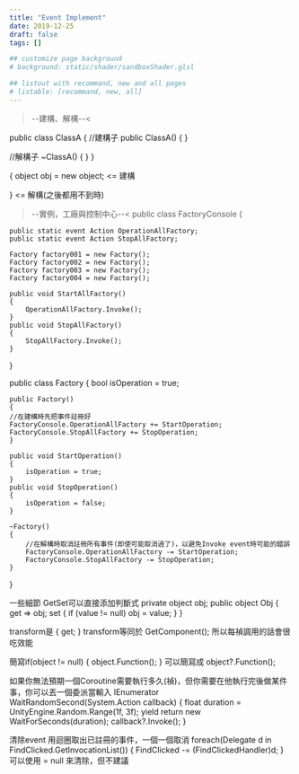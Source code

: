 ```yaml
---
title: "Event Implement"
date: 2019-12-25
draft: false
tags: []

## customize page background
# background: static/shader/sandboxShader.glsl

## listout with recommand, new and all pages
# listable: [recommand, new, all]
---
```


<!--more-->

>--建構、解構--<

public class ClassA
{
//建構子
    public ClassA()
    {
    }

//解構子
    ~ClassA()
    {
    }
}

{
    object obj = new object; <= 建構

} <= 解構(之後都用不到時)


>--實例，工廠與控制中心--<
public class FactoryConsole
{

    public static event Action OperationAllFactory;
    public static event Action StopAllFactory;

    Factory factory001 = new Factory();
    Factory factory002 = new Factory();
    Factory factory003 = new Factory();
    Factory factory004 = new Factory();

    public void StartAllFactory()
    {
        OperationAllFactory.Invoke();
    }
    public void StopAllFactory()
    {
        StopAllFactory.Invoke();
    }
}

public class Factory
{
    bool isOperation = true;

    public Factory()
    {
    //在建構時先把事件註冊好
    FactoryConsole.OperationAllFactory += StartOperation;
    FactoryConsole.StopAllFactory += StopOperation;
    }

    public void StartOperation()
    {
        isOperation = true;
    }
    public void StopOperation()
    {
        isOperation = false;
    }

    ~Factory()
    {
        //在解構時取消註冊所有事件(即使可能取消過了)，以避免Invoke event時可能的錯誤
        FactoryConsole.OperationAllFactory -= StartOperation;
        FactoryConsole.StopAllFactory -= StopOperation;
    }
}

一些細節
GetSet可以直接添加判斷式
private object obj;
public object Obj { get => obj; set { if (value != null) obj = value; } }

transform是 { get; }
transform等同於 GetComponent<Transform>();
所以每禎調用的話會很吃效能

簡寫if(object != null) { object.Function(); }
可以簡寫成 object?.Function();

如果你無法預期一個Coroutine需要執行多久(禎)，但你需要在他執行完後做某件事，你可以丟一個委派當輸入
IEnumerator WaitRandomSecond(System.Action callback)
{
    float duration = UnityEngine.Random.Range(1f, 3f);
    yield return new WaitForSeconds(duration);
    callback?.Invoke();
}

清除event
用迴圈取出已註冊的事件，一個一個取消
foreach(Delegate d in FindClicked.GetInvocationList())
{
    FindClicked -= (FindClickedHandler)d;
}
可以使用 = null 來清除，但不建議